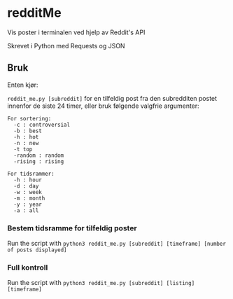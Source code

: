 # redditMe
Vis poster i terminalen ved hjelp av Reddit's API

Skrevet i Python med Requests og JSON

## Bruk
Enten kjør:

`reddit_me.py [subreddit]` for en tilfeldig post fra den subredditen postet innenfor de siste 24 timer, eller bruk følgende valgfrie argumenter: 

```
For sortering:
  -c : controversial
  -b : best
  -h : hot
  -n : new
  -t top
  -random : random
  -rising : rising
 
For tidsrammer:
  -h : hour
  -d : day
  -w : week
  -m : month
  -y : year
  -a : all
```

### Bestem tidsramme for tilfeldig poster 
 Run the script with `python3 reddit_me.py [subreddit] [timeframe] [number of posts displayed]`

### Full kontroll
 Run the script with `python3 reddit_me.py [subreddit] [listing] [timeframe]`

